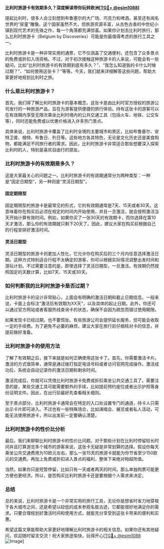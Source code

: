 **比利时旅游卡有效期多久？深度解读带你玩转欧洲[[TG💪+ @esim1088](https://t.me/s/esim1088)]**

提起比利时，很多人会立刻想到布鲁塞尔的大广场、巧克力和啤酒，甚至还有闻名世界的“尿童”雕像。这个国家虽然不大，但旅游资源丰富，从古色古香的中世纪小镇到现代艺术的先锋之作，每一个角落都充满惊喜。如果你计划去比利时旅行，那么比利时旅游卡（Belgium by Discoveries）可能是你最值得考虑的旅行工具之一。

比利时旅游卡是一种非常实用的通票，它不仅涵盖了交通便利，还包含了众多景点的免费或折扣入场资格。不过，对于初次接触这种旅游卡的人来说，可能会有一些疑问，比如“比利时旅游卡的有效期到底有多久？”、“我怎么知道我的卡什么时候过期？”、“如何使用这张卡？”等等。今天，我们就来详细解答这些问题，帮助大家更好地规划比利时之旅。

### 什么是比利时旅游卡？

首先，我们得了解比利时旅游卡的基本概念。这张卡是由比利时官方授权的旅游公司发行的一种旅游产品，旨在为游客提供便捷的旅行体验。持有这张卡的游客可以在有效期内享受无限次乘坐比利时境内的公共交通工具（包括火车、地铁、公交车等），同时还能免费或以优惠价格进入许多热门景点。

具体来说，比利时旅游卡覆盖了比利时全境的主要城市和景区，比如布鲁塞尔、安特卫普、根特、布鲁日、列日等。这些地方各具特色，无论是文化历史还是美食购物，都能满足不同旅行者的需求。因此，比利时旅游卡非常适合那些想要深入探索比利时的人，特别是喜欢自由行的朋友。

### 比利时旅游卡的有效期是多久？

这是大家最关心的问题之一。比利时旅游卡的有效期通常分为两种类型：一种是“固定日期型”，另一种则是“灵活日期型”。

#### 固定期限型

固定期限型的旅游卡是最常见的形式，它的有效期通常是7天、15天或者30天。这意味着你在购买后必须在规定的时间内开始使用，并且一旦激活，就会按照激活当天开始计算有效时间。例如，如果你买了一张30天的有效期卡，而你选择在第10天才激活，那么你的有效期就只剩下20天了。因此，建议大家在购买前根据自己的行程安排好激活时间。

#### 灵活日期型

灵活日期型的旅游卡则更加人性化，它允许你在购买后的三个月内任意选择激活日期。这种方式特别适合行程不太确定的游客，你可以根据实际情况调整出发时间和游玩计划。不过需要注意的是，即使选择了灵活日期型，一旦激活，有效期仍然按照固定的天数计算，比如7天、15天或30天。

### 如何判断我的比利时旅游卡是否过期？

比利时旅游卡的设计非常贴心，上面会有明确的激活日期和截止日期信息。一般来说，卡面上会标注“激活后有效期为XX天”，以及具体的起止日期。此外，你还可以通过官方网站或者客服热线查询卡的状态，确保不会因为疏忽而错过使用期限。

如果发现卡已经过期，也不要慌张。有些旅游公司会提供延长服务，但可能会收取一定的手续费。为了避免不必要的麻烦，建议大家在旅行前仔细核对卡的信息，并提前做好准备。

### 比利时旅游卡的使用方法

了解了有效期之后，接下来就是如何正确使用这张卡了。首先，你需要激活卡片。激活的方式很简单，通常是通过拨打指定电话号码或者访问官网完成操作。激活成功后，系统会自动记录你的激活日期和剩余时间。

激活完成后，你就可以凭借比利时旅游卡免费或折扣乘坐公共交通工具了。需要注意的是，某些交通工具可能需要额外的手续，比如提前预约座位或者出示护照等身份证明文件。因此，在出行前最好先查看相关细则。

至于景点部分，比利时旅游卡通常会在特定的入口处设置专门的通道，持卡人只需出示卡片即可进入。不过也有一些特殊场合，比如演唱会、展览或者私人活动，可能无法使用旅游卡，所以出发前一定要确认清楚。

### 比利时旅游卡的性价比分析

最后，我们来聊聊比利时旅游卡的性价比问题。对于那些计划在比利时停留较长时间并且打算游览多个城市的游客来说，这张卡无疑是非常划算的选择。假设你每天乘坐公共交通费用为10欧元左右，那么一张15天的旅游卡就能为你节省至少150欧元的交通费。再加上免费或折扣进入景点的福利，整体下来绝对物超所值。

当然，如果你只是短暂停留，比如只有一天或者两天的时间，那么单独购票可能更方便也更经济。所以，是否购买比利时旅游卡还是要根据个人需求来决定。

### 总结

总的来说，比利时旅游卡是一个非常实用的旅行工具，无论你是想省时省力地穿梭于各大城市之间，还是希望以较低的成本参观名胜古迹，它都能很好地满足你的需求。只要合理规划好激活时间和使用方式，就能充分享受到这张卡带来的便利和实惠。

希望这篇文章能帮助大家更好地理解比利时旅游卡的相关信息。如果你还有其他疑问，欢迎随时留言交流！祝大家旅途愉快，玩得开心[[TG💪+ @esim1088](https://t.me/s/esim1088) ![Image](https://i.postimg.cc/4NQfJmqS/Snipaste-2025-05-13-00-14-12.png)]